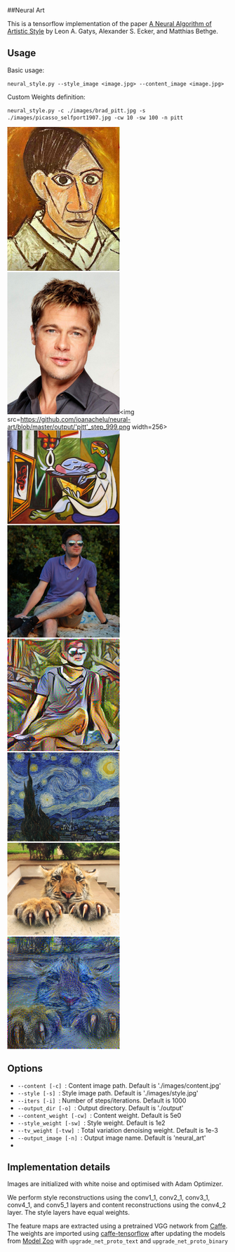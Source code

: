##Neural Art

This is a tensorflow implementation of the paper [A Neural Algorithm of Artistic Style](http://arxiv.org/abs/1508.06576) by Leon A. Gatys, Alexander S. Ecker, and Matthias Bethge.

Usage
-
Basic usage:
```
neural_style.py --style_image <image.jpg> --content_image <image.jpg>
```
Custom Weights definition:
```
neural_style.py -c ./images/brad_pitt.jpg -s ./images/picasso_selfport1907.jpg -cw 10 -sw 100 -n pitt
```
<img src=https://github.com/ioanachelu/neural-art/blob/master/images/picasso_selfport1907.jpg width=256><img src=https://github.com/ioanachelu/neural-art/blob/master/images/brad_pitt.jpg width=256><img src=https://github.com/ioanachelu/neural-art/blob/master/output/'pitt'_step_999.png width=256><br/>
<img src=https://github.com/ioanachelu/neural-art/blob/master/images/style2.jpg width=256><img src=https://github.com/ioanachelu/neural-art/blob/master/images/content1.jpg width=256><img src=https://github.com/ioanachelu/neural-art/blob/master/output/topgun_step_999.png width=256><br/>
<img src=https://github.com/ioanachelu/neural-art/blob/master/images/style1.jpg width=256><img src=https://github.com/ioanachelu/neural-art/blob/master/images/tiger.jpg width=256><img src=https://github.com/ioanachelu/neural-art/blob/master/output/neural_art_step999.png width=256><br/>

Options
-
* ```--content [-c] ```: Content image path. Default is './images/content.jpg'
* ```--style [-s] ```:  Style image path. Default is './images/style.jpg'
* ```--iters [-i] ```:  Number of steps/iterations. Default is 1000
* ```--output_dir [-o] ```: Output directory. Default is './output'
* ```--content_weight [-cw] ```: Content weight. Default is 5e0
* ```--style_weight [-sw] ```: Style weight. Default is 1e2
* ```--tv_weight [-tvw] ```: Total variation denoising weight. Default is 1e-3
* ```--output_image [-n] ```: Output image name. Default is 'neural_art'
* 

Implementation details
-
Images are initialized with white noise and optimised with Adam Optimizer.

We perform style reconstructions using the conv1_1, conv2_1, conv3_1, conv4_1, and conv5_1 layers and content reconstructions using the conv4_2 layer. The style layers have equal weights.

The feature maps are extracted using a pretrained VGG network from [Caffe](http://caffe.berkeleyvision.org/). The weights are imported using [caffe-tensorflow](https://github.com/ethereon/caffe-tensorflow) after updating the models from [Model Zoo](https://gist.github.com/ksimonyan/3785162f95cd2d5fee77#file-readme-md) with ```upgrade_net_proto_text``` and ```upgrade_net_proto_binary```



